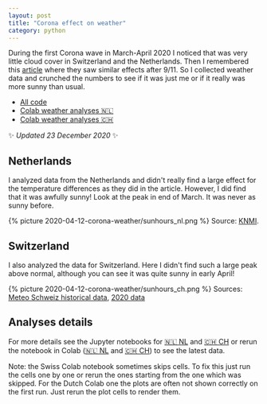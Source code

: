 ```yaml
---
layout: post
title: "Corona effect on weather"
category: python
---
```


During the first Corona wave in March-April 2020 I noticed that was very little cloud cover in Switzerland and the Netherlands. Then I remembered this [article](https://www.nature.com/articles/418601a) where they saw similar effects after 9/11. So I collected weather data and crunched the numbers to see if it was just me or if it really was more sunny than usual.

- [All code](https://github.com/Roald87/CoronaWeather/)
- [Colab weather analyses 🇳🇱](https://colab.research.google.com/github/Roald87/CoronaWeather/blob/master/CoronaWeather_NL.ipynb#)
- [Colab weather analyses 🇨🇭](https://colab.research.google.com/github/Roald87/CoronaWeather/blob/master/CoronaWeather_CH.ipynb#)

✨ *Updated 23 December 2020* ✨

## Netherlands

I analyzed data from the Netherlands and didn't really find a large effect for the temperature differences as they did in the article. However, I did find that it was awfully sunny! Look at the peak in end of March. It was never as sunny before.

{% picture 2020-04-12-corona-weather/sunhours_nl.png %}
Source: [KNMI](https://www.knmi.nl/kennis-en-datacentrum/achtergrond/data-ophalen-vanuit-een-script).

## Switzerland

I also analyzed the data for Switzerland. Here I didn't find such a large peak above normal, although you can see it was quite sunny in early April!

{% picture 2020-04-12-corona-weather/sunhours_ch.png %}
Sources: [Meteo Schweiz historical data](https://data.geo.admin.ch/ch.meteoschweiz.klima/nbcn-tageswerte/nbcn-tageswerte-1864-2018.zip), [2020 data](https://data.geo.admin.ch/ch.meteoschweiz.klima/nbcn-tageswerte/VQEA34.csv)

## Analyses details

For more details see the Jupyter notebooks for [🇳🇱 NL](CoronaWeather_NL.ipynb) and [🇨🇭 CH](CoronaWeather_CH.ipynb) or rerun the notebook in Colab ([🇳🇱 NL](https://colab.research.google.com/github/Roald87/CoronaWeather/blob/master/CoronaWeather_NL.ipynb#) and [🇨🇭 CH](https://colab.research.google.com/github/Roald87/CoronaWeather/blob/master/CoronaWeather_CH.ipynb#)) to see the latest data. 

Note: the Swiss Colab notebook sometimes skips cells. To fix this just run the cells one by one or rerun the ones starting from the one which was skipped. For the Dutch Colab one the plots are often not shown correctly on the first run. Just rerun the plot cells to render them. 
